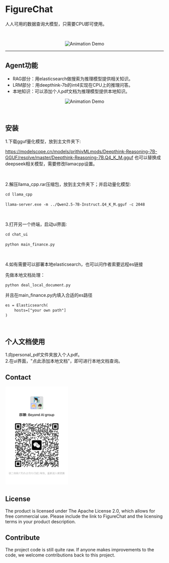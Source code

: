
# FigureChat
人人可用的数据查询大模型，只需要CPU即可使用。

<br>

<div>
	<p align="center">
  <img alt="Animation Demo" src="https://github.com/elenalulu/FigureChat/blob/main/docs/logo.png" width="660" />
  </p>
</div>

-----------------

## Agent功能

- RAG部分：用elasticsearch做搜索为推理模型提供相关知识。
- LRM部分：用deepthink-7b的int4实现在CPU上的推理问答。
- 本地知识：可以添加个人pdf文档为推理模型提供本地知识。


<div>
	<p align="center">
  <img alt="Animation Demo" src="https://github.com/elenalulu/FigureChat/blob/main/docs/ui.png" width="660" />
  </p>
</div>

<br>

## 安装

1.下载gguf量化模型，放到主文件夹下: 

https://modelscope.cn/models/prithivMLmods/Deepthink-Reasoning-7B-GGUF/resolve/master/Deepthink-Reasoning-7B.Q4_K_M.gguf
也可以替换成deepseek相关模型，需要修改llamacpp设置。

<br>

2.解压llama_cpp.rar压缩包，放到主文件夹下；并启动量化模型:

```shell
cd llama_cpp

llama-server.exe -m ../Qwen2.5-7B-Instruct.Q4_K_M.gguf -c 2048
```
<br>

3.打开另一个终端，启动ui界面:

```shell
cd chat_ui

python main_finance.py
```

<br>

4.如有需要可以部署本地elasticsearch，也可以问作者索要远程es链接

先做本地文档处理：
```shell
python deal_local_document.py
```

并且在main_finance.py内填入合适的es路径
```shell
es = Elasticsearch(
    hosts=["your own path"]
)
```
<br>

## 个人文档使用
1.向personal_pdf文件夹放入个人pdf。 <br>
2.在ui界面，"点此添加本地文档"，即可进行本地文档查询。 <br>



## Contact

<img src="docs/wechat.jpg" width="200" />


## License

The product is licensed under The Apache License 2.0, which allows for free commercial use. Please include the link to FigureChat and the licensing terms in your product description.


## Contribute

The project code is still quite raw. If anyone makes improvements to the code, we welcome contributions back to this project.